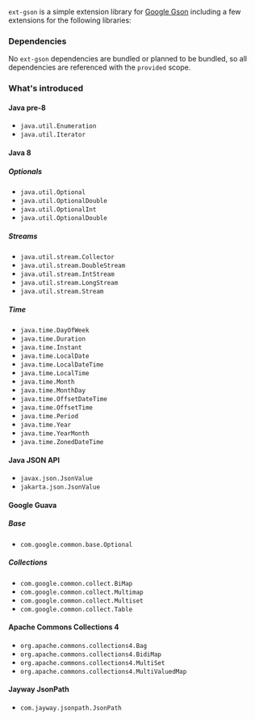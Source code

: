 `ext-gson` is a simple extension library for [Google Gson](https://github.com/google/gson) including a few extensions for the following libraries:

### Dependencies

No `ext-gson` dependencies are bundled or planned to be bundled, so all dependencies are referenced with the `provided` scope.

### What's introduced

#### Java pre-8

* `java.util.Enumeration`
* `java.util.Iterator`

#### Java 8

##### Optionals

* `java.util.Optional`
* `java.util.OptionalDouble`
* `java.util.OptionalInt`
* `java.util.OptionalDouble`

##### Streams

* `java.util.stream.Collector`
* `java.util.stream.DoubleStream`
* `java.util.stream.IntStream`
* `java.util.stream.LongStream`
* `java.util.stream.Stream`

##### Time

* `java.time.DayOfWeek`
* `java.time.Duration`
* `java.time.Instant`
* `java.time.LocalDate`
* `java.time.LocalDateTime`
* `java.time.LocalTime`
* `java.time.Month`
* `java.time.MonthDay`
* `java.time.OffsetDateTime`
* `java.time.OffsetTime`
* `java.time.Period`
* `java.time.Year`
* `java.time.YearMonth`
* `java.time.ZonedDateTime`

<!--
#### Java 16

* `java.lang.Record`
-->

#### Java JSON API

* `javax.json.JsonValue`
* `jakarta.json.JsonValue`

#### Google Guava

##### Base

* `com.google.common.base.Optional`

##### Collections

* `com.google.common.collect.BiMap`
* `com.google.common.collect.Multimap`
* `com.google.common.collect.Multiset`
* `com.google.common.collect.Table`

#### Apache Commons Collections 4

* `org.apache.commons.collections4.Bag`
* `org.apache.commons.collections4.BidiMap`
* `org.apache.commons.collections4.MultiSet`
* `org.apache.commons.collections4.MultiValuedMap`

#### Jayway JsonPath

* `com.jayway.jsonpath.JsonPath`
